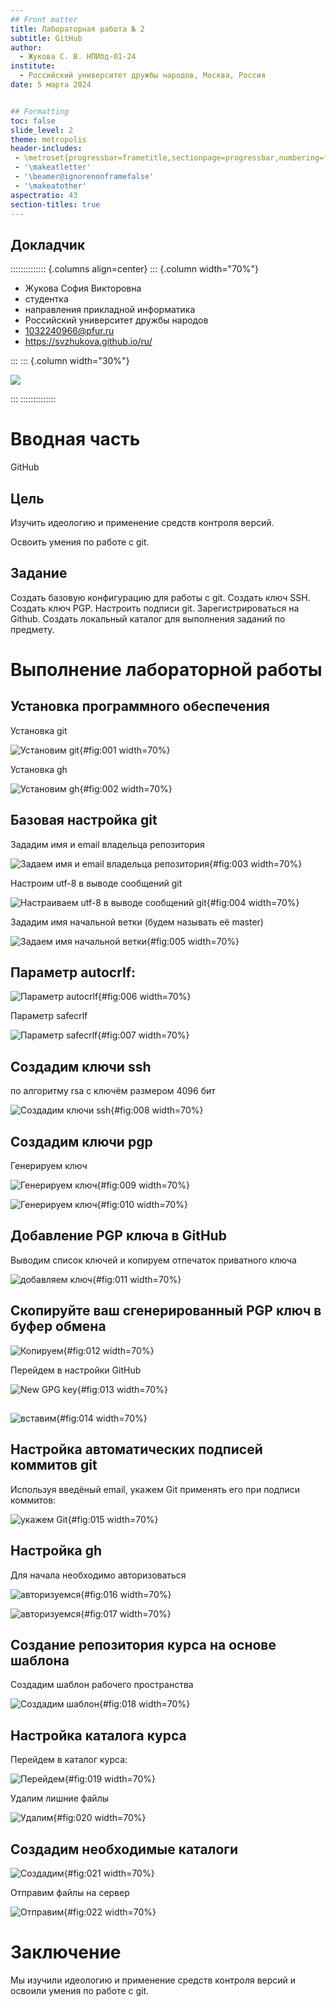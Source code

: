 ```yaml
---
## Front matter
title: Лабораторная работа № 2
subtitle: GitHub
author:
  - Жукова С. В. НПИбд-01-24
institute:
  - Российский университет дружбы народов, Москва, Россия
date: 5 марта 2024


## Formatting
toc: false
slide_level: 2
theme: metropolis
header-includes: 
 - \metroset{progressbar=frametitle,sectionpage=progressbar,numbering=fraction}
 - '\makeatletter'
 - '\beamer@ignorenonframefalse'
 - '\makeatother'
aspectratio: 43
section-titles: true
---
```



## Докладчик

:::::::::::::: {.columns align=center}
::: {.column width="70%"}

  * Жукова София Викторовна
  * студентка
  * направления прикладной информатика
  * Российский университет дружбы народов
  * [1032240966@pfur.ru](mailto:1032240966@pfur.ru)
  * <https://svzhukova.github.io/ru/>

:::
::: {.column width="30%"}

![](./image/zhukovasofia.jpg)

:::
::::::::::::::

# Вводная часть


GitHub


## Цель

Изучить идеологию и применение средств контроля версий.

Освоить умения по работе с git.

## Задание


Создать базовую конфигурацию для работы с git.
Создать ключ SSH.
Создать ключ PGP.
Настроить подписи git.
Зарегистрироваться на Github.
Создать локальный каталог для выполнения заданий по предмету.



# Выполнение лабораторной работы

## Установка программного обеспечения

Установка git

![Установим git](image/21.png){#fig:001 width=70%}


Установка gh

![Установим gh](image/22.png){#fig:002 width=70%}


## Базовая настройка git

Зададим имя и email владельца репозитория

![Задаем имя и email владельца репозитория](image/23.png){#fig:003 width=70%}


Настроим utf-8 в выводе сообщений git

![Настраиваем utf-8 в выводе сообщений git](image/24.png){#fig:004 width=70%}

 

Зададим имя начальной ветки (будем называть её master)

![Задаем имя начальной ветки](image/25.png){#fig:005 width=70%}

  
## Параметр autocrlf:

![Параметр autocrlf](image/26.png){#fig:006 width=70%}

Параметр safecrlf


![Параметр safecrlf](image/27.png){#fig:007 width=70%}

    

## Создадим ключи ssh

по алгоритму rsa с ключём размером 4096 бит

![Создадим ключи ssh](image/28.png){#fig:008 width=70%}



## Создадим ключи pgp

Генерируем ключ 


![Генерируем ключ](image/29.png){#fig:009 width=70%}



![Генерируем ключ](image/30.png){#fig:010 width=70%}

## Добавление PGP ключа в GitHub

 Выводим список ключей и копируем отпечаток приватного ключа


![добавляем ключ](image/31.png){#fig:011 width=70%}

   
## Cкопируйте ваш сгенерированный PGP ключ в буфер обмена


![Копируем](image/32.png){#fig:012 width=70%}

 

Перейдем в настройки GitHub 


![New GPG key](image/33.png){#fig:013 width=70%}

##

![вставим](image/34.png){#fig:014 width=70%}


## Настройка автоматических подписей коммитов git

Используя введёный email, укажем Git применять его при подписи коммитов:



![укажем Git](image/35.png){#fig:015 width=70%}

## Настройка gh

Для начала необходимо авторизоваться 


![авторизуемся](image/36.png){#fig:016 width=70%}



![авторизуемся](image/37.png){#fig:017 width=70%}


## Создание репозитория курса на основе шаблона

Создадим шаблон рабочего пространства 


![Создадим шаблон](image/38.png){#fig:018 width=70%}


## Настройка каталога курса

 Перейдем в каталог курса:


![Перейдем](image/39.png){#fig:019 width=70%}


Удалим лишние файлы


![Удалим](image/40.png){#fig:020 width=70%}


## Создадим необходимые каталоги


![Создадим](image/41.png){#fig:021 width=70%}


Отправим файлы на сервер


![Отправим](image/42.png){#fig:022 width=70%}


# Заключение

Мы изучили идеологию и применение средств контроля версий и освоили умения по работе с git.



